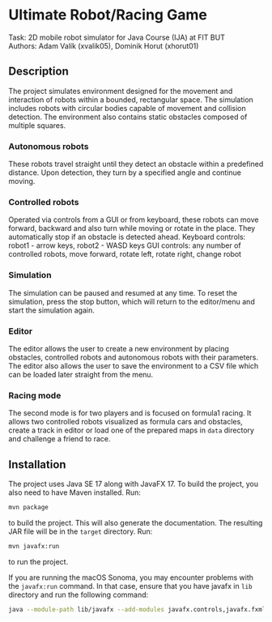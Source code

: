 # Ultimate Robot/Racing Game 
Task: 2D mobile robot simulator for Java Course (IJA) at FIT BUT  
Authors: Adam Valík (xvalik05), Dominik Horut (xhorut01)

## Description
The project simulates environment designed for the movement and interaction of robots within a bounded, rectangular space. The simulation includes robots with circular bodies capable of movement and collision detection. The environment also contains static obstacles composed of multiple squares.
### Autonomous robots
These robots travel straight until they detect an obstacle within a predefined distance. Upon detection, they turn by a specified angle and continue moving.
### Controlled robots
Operated via controls from a GUI or from keyboard, these robots can move forward, backward and also turn while moving or rotate in the place. They automatically stop if an obstacle is detected ahead. 
Keyboard controls: robot1 - arrow keys, robot2 - WASD keys
GUI controls: any number of controlled robots, move forward, rotate left, rotate right, change robot
### Simulation
The simulation can be paused and resumed at any time. To reset the simulation, press the stop button, which will return to the editor/menu and start the simulation again.
### Editor
The editor allows the user to create a new environment by placing obstacles, controlled robots and autonomous robots with their parameters. The editor also allows the user to save the environment to a CSV file which can be loaded later straight from the menu.
### Racing mode
The second mode is for two players and is focused on formula1 racing. It allows two controlled robots visualized as formula cars and obstacles, create a track in editor or load one of the prepared maps in ``data`` directory and challenge a friend to race.

## Installation
The project uses Java SE 17 along with JavaFX 17. To build the project, you also need to have Maven installed.
Run:
```bash
mvn package
```
to build the project. This will also generate the documentation. The resulting JAR file will be in the ``target`` directory.
Run:
```bash
mvn javafx:run
```
to run the project.

If you are running the macOS Sonoma, you may encounter problems with the ``javafx:run`` command. In that case, ensure that you have javafx in ``lib`` directory and run the following command:
```bash
java --module-path lib/javafx --add-modules javafx.controls,javafx.fxml -jar target/IJA_project-1.0.jar
```